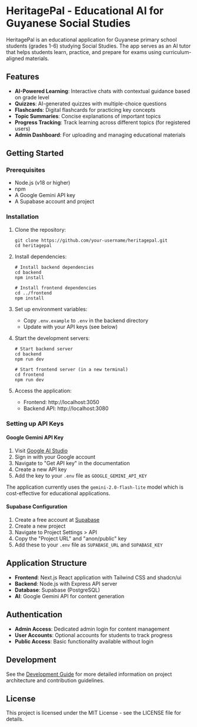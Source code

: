 # HeritagePal - Educational AI for Guyanese Social Studies

HeritagePal is an educational application for Guyanese primary school students (grades 1-6) studying Social Studies. The app serves as an AI tutor that helps students learn, practice, and prepare for exams using curriculum-aligned materials.

## Features

- **AI-Powered Learning**: Interactive chats with contextual guidance based on grade level
- **Quizzes**: AI-generated quizzes with multiple-choice questions
- **Flashcards**: Digital flashcards for practicing key concepts
- **Topic Summaries**: Concise explanations of important topics
- **Progress Tracking**: Track learning across different topics (for registered users)
- **Admin Dashboard**: For uploading and managing educational materials

## Getting Started

### Prerequisites

- Node.js (v18 or higher)
- npm 
- A Google Gemini API key
- A Supabase account and project

### Installation

1. Clone the repository:
   ```
   git clone https://github.com/your-username/heritagepal.git
   cd heritagepal
   ```

2. Install dependencies:
   ```
   # Install backend dependencies
   cd backend
   npm install

   # Install frontend dependencies
   cd ../frontend
   npm install
   ```

3. Set up environment variables:
   - Copy `.env.example` to `.env` in the backend directory
   - Update with your API keys (see below)

4. Start the development servers:
   ```
   # Start backend server
   cd backend
   npm run dev

   # Start frontend server (in a new terminal)
   cd frontend
   npm run dev
   ```

5. Access the application:
   - Frontend: http://localhost:3050
   - Backend API: http://localhost:3080

### Setting up API Keys

#### Google Gemini API Key

1. Visit [Google AI Studio](https://ai.google.dev/)
2. Sign in with your Google account
3. Navigate to "Get API key" in the documentation
4. Create a new API key
5. Add the key to your `.env` file as `GOOGLE_GEMINI_API_KEY`

The application currently uses the `gemini-2.0-flash-lite` model which is cost-effective for educational applications.

#### Supabase Configuration

1. Create a free account at [Supabase](https://supabase.com/)
2. Create a new project
3. Navigate to Project Settings > API
4. Copy the "Project URL" and "anon/public" key 
5. Add these to your `.env` file as `SUPABASE_URL` and `SUPABASE_KEY`

## Application Structure

- **Frontend**: Next.js React application with Tailwind CSS and shadcn/ui
- **Backend**: Node.js with Express API server
- **Database**: Supabase (PostgreSQL)
- **AI**: Google Gemini API for content generation

## Authentication

- **Admin Access**: Dedicated admin login for content management
- **User Accounts**: Optional accounts for students to track progress
- **Public Access**: Basic functionality available without login

## Development

See the [Development Guide](docs/DEVELOPMENT.md) for more detailed information on project architecture and contribution guidelines.

## License

This project is licensed under the MIT License - see the LICENSE file for details. 